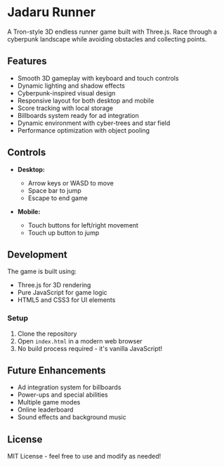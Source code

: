 # Jadaru Runner

A Tron-style 3D endless runner game built with Three.js. Race through a cyberpunk landscape while avoiding obstacles and collecting points.

## Features

- Smooth 3D gameplay with keyboard and touch controls
- Dynamic lighting and shadow effects
- Cyberpunk-inspired visual design
- Responsive layout for both desktop and mobile
- Score tracking with local storage
- Billboards system ready for ad integration
- Dynamic environment with cyber-trees and star field
- Performance optimization with object pooling

## Controls

- **Desktop:**
  - Arrow keys or WASD to move
  - Space bar to jump
  - Escape to end game

- **Mobile:**
  - Touch buttons for left/right movement
  - Touch up button to jump

## Development

The game is built using:
- Three.js for 3D rendering
- Pure JavaScript for game logic
- HTML5 and CSS3 for UI elements

### Setup

1. Clone the repository
2. Open `index.html` in a modern web browser
3. No build process required - it's vanilla JavaScript!

## Future Enhancements

- Ad integration system for billboards
- Power-ups and special abilities
- Multiple game modes
- Online leaderboard
- Sound effects and background music

## License

MIT License - feel free to use and modify as needed! 